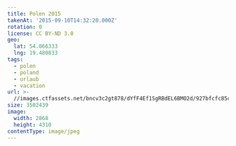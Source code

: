 ```yaml
---
title: Polen 2015
takenAt: '2015-09-10T14:32:20.000Z'
rotation: 0
license: CC BY-ND 3.0
geo:
  lat: 54.066333
  lng: 19.480833
tags:
  - polen
  - poland
  - urlaub
  - vacation
url: >-
  //images.ctfassets.net/bncv3c2gt878/dYfF4Ef1SgRBdEL6BMO2d/927bfcfc85ce89b82cefcbaa5b130295/polen-2015_25324936154_o
size: 3502439
image:
  width: 2868
  height: 4310
contentType: image/jpeg
---
```


